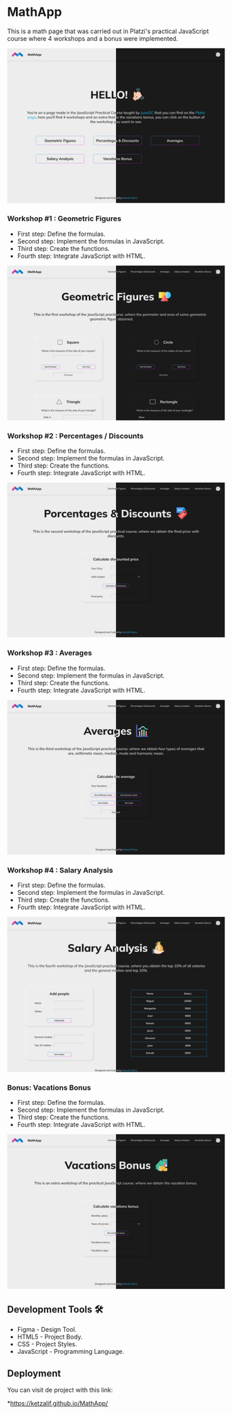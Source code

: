 # MathApp
This is a math page that was carried out in Platzi's practical JavaScript course where 4 workshops and a bonus were implemented.

![Main page](https://github.com/KetzaliF/MathApp/blob/main/assets/home.png)

### Workshop #1 : Geometric Figures

* First step: Define the formulas.
* Second step: Implement the formulas in JavaScript.
* Third step: Create the functions.
* Fourth step: Integrate JavaScript with HTML.

![Geometric figures page](https://github.com/KetzaliF/MathApp/blob/main/assets/geometric-figures.png)

### Workshop #2 : Percentages / Discounts

* First step: Define the formulas.
* Second step: Implement the formulas in JavaScript.
* Third step: Create the functions.
* Fourth step: Integrate JavaScript with HTML.

![Percentages / Discount page](https://github.com/KetzaliF/MathApp/blob/main/assets/porcentages-discounts.png)

### Workshop #3 : Averages

* First step: Define the formulas.
* Second step: Implement the formulas in JavaScript.
* Third step: Create the functions.
* Fourth step: Integrate JavaScript with HTML.

![Averages page](https://github.com/KetzaliF/MathApp/blob/main/assets/averages-photo.png)

### Workshop #4 : Salary Analysis

* First step: Define the formulas.
* Second step: Implement the formulas in JavaScript.
* Third step: Create the functions.
* Fourth step: Integrate JavaScript with HTML.

![Salary analysis page](https://github.com/KetzaliF/MathApp/blob/main/assets/salary-analysis.png)

### Bonus: Vacations Bonus

* First step: Define the formulas.
* Second step: Implement the formulas in JavaScript.
* Third step: Create the functions.
* Fourth step: Integrate JavaScript with HTML.

![Vacation bonus page](https://github.com/KetzaliF/MathApp/blob/main/assets/vacations-bonus.png)

## Development Tools 🛠️

* Figma - Design Tool.
* HTML5 - Project Body.
* CSS - Project Styles.
* JavaScript - Programming Language.

## Deployment
You can visit de project with this link:

*https://ketzalif.github.io/MathApp/
